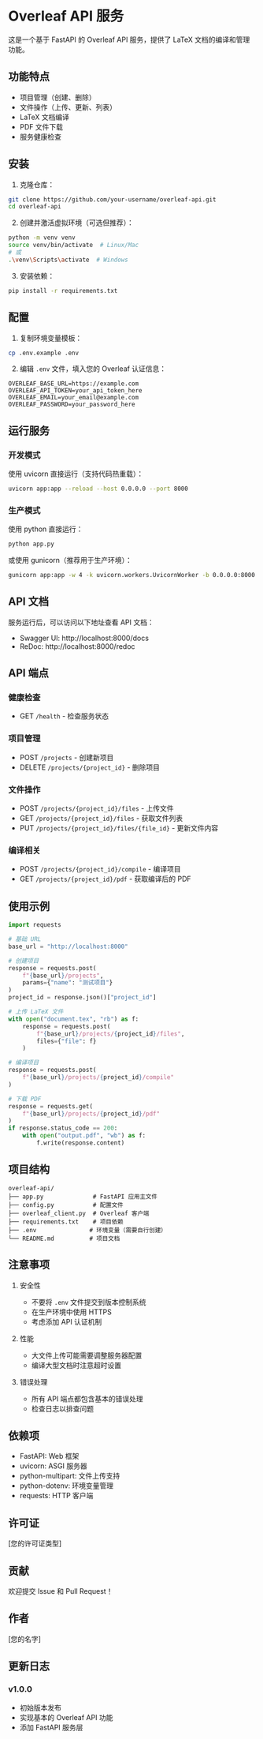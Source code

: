 # Overleaf API 服务

这是一个基于 FastAPI 的 Overleaf API 服务，提供了 LaTeX 文档的编译和管理功能。

## 功能特点

- 项目管理（创建、删除）
- 文件操作（上传、更新、列表）
- LaTeX 文档编译
- PDF 文件下载
- 服务健康检查

## 安装

1. 克隆仓库：
```bash
git clone https://github.com/your-username/overleaf-api.git
cd overleaf-api
```

2. 创建并激活虚拟环境（可选但推荐）：
```bash
python -m venv venv
source venv/bin/activate  # Linux/Mac
# 或
.\venv\Scripts\activate  # Windows
```

3. 安装依赖：
```bash
pip install -r requirements.txt
```

## 配置

1. 复制环境变量模板：
```bash
cp .env.example .env
```

2. 编辑 `.env` 文件，填入您的 Overleaf 认证信息：
```env
OVERLEAF_BASE_URL=https://example.com
OVERLEAF_API_TOKEN=your_api_token_here
OVERLEAF_EMAIL=your_email@example.com
OVERLEAF_PASSWORD=your_password_here
```

## 运行服务

### 开发模式

使用 uvicorn 直接运行（支持代码热重载）：
```bash
uvicorn app:app --reload --host 0.0.0.0 --port 8000
```

### 生产模式

使用 python 直接运行：
```bash
python app.py
```

或使用 gunicorn（推荐用于生产环境）：
```bash
gunicorn app:app -w 4 -k uvicorn.workers.UvicornWorker -b 0.0.0.0:8000
```

## API 文档

服务运行后，可以访问以下地址查看 API 文档：

- Swagger UI: http://localhost:8000/docs
- ReDoc: http://localhost:8000/redoc

## API 端点

### 健康检查
- GET `/health` - 检查服务状态

### 项目管理
- POST `/projects` - 创建新项目
- DELETE `/projects/{project_id}` - 删除项目

### 文件操作
- POST `/projects/{project_id}/files` - 上传文件
- GET `/projects/{project_id}/files` - 获取文件列表
- PUT `/projects/{project_id}/files/{file_id}` - 更新文件内容

### 编译相关
- POST `/projects/{project_id}/compile` - 编译项目
- GET `/projects/{project_id}/pdf` - 获取编译后的 PDF

## 使用示例

```python
import requests

# 基础 URL
base_url = "http://localhost:8000"

# 创建项目
response = requests.post(
    f"{base_url}/projects",
    params={"name": "测试项目"}
)
project_id = response.json()["project_id"]

# 上传 LaTeX 文件
with open("document.tex", "rb") as f:
    response = requests.post(
        f"{base_url}/projects/{project_id}/files",
        files={"file": f}
    )

# 编译项目
response = requests.post(
    f"{base_url}/projects/{project_id}/compile"
)

# 下载 PDF
response = requests.get(
    f"{base_url}/projects/{project_id}/pdf"
)
if response.status_code == 200:
    with open("output.pdf", "wb") as f:
        f.write(response.content)
```

## 项目结构

```
overleaf-api/
├── app.py              # FastAPI 应用主文件
├── config.py           # 配置文件
├── overleaf_client.py  # Overleaf 客户端
├── requirements.txt    # 项目依赖
├── .env               # 环境变量（需要自行创建）
└── README.md          # 项目文档
```

## 注意事项

1. 安全性
   - 不要将 `.env` 文件提交到版本控制系统
   - 在生产环境中使用 HTTPS
   - 考虑添加 API 认证机制

2. 性能
   - 大文件上传可能需要调整服务器配置
   - 编译大型文档时注意超时设置

3. 错误处理
   - 所有 API 端点都包含基本的错误处理
   - 检查日志以排查问题

## 依赖项

- FastAPI: Web 框架
- uvicorn: ASGI 服务器
- python-multipart: 文件上传支持
- python-dotenv: 环境变量管理
- requests: HTTP 客户端

## 许可证

[您的许可证类型]

## 贡献

欢迎提交 Issue 和 Pull Request！

## 作者

[您的名字]

## 更新日志

### v1.0.0
- 初始版本发布
- 实现基本的 Overleaf API 功能
- 添加 FastAPI 服务层